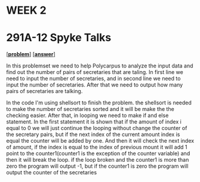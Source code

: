 # WEEK 2

# 291A-12  Spyke Talks
[[**problem**]](http://codeforces.com/contest/291/problem/A) [[**answer**]](http://codeforces.com/contest/291/submission/42788974)


In this problemset we need to help Polycarpus to analyze the input data and find out the number of pairs of secretaries that are taling.
In first line we need to input the number of secretaries, and in second line we need to input the number of secretaries. After that we need 
to output how many pairs of secretaries are talking. 

In the code I'm using shellsort to finish the problem. the shellsort is needed to make the number of secretaries sorted and it will be make the
the checking easier. After that, in looping  we need to make if and else statement. In the first statement  it is shown that if the amount of 
index i equal to 0 we will just continue the looping without change the counter of the secretary pairs, but if the next index of the current amount
index is equal the counter will be added by one. And then it will check the next index of amount, if the index is equal to the index of previous 
mount it will add 1 point to the counter1(counter1 is the exception of the counter variable) and then it will break the loop. if the loop broken and 
the counter1 is more than zero the program will output -1, but if the counter1 is zero the program will output the counter of the secretaries
